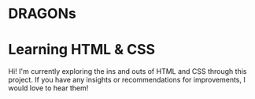 # DRAGONs
# Learning HTML & CSS

Hi! I'm currently exploring the ins and outs of HTML and CSS through this project. If you have any insights or recommendations for improvements, I would love to hear them!
